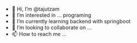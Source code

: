 - 👋 Hi, I’m @tajutzam
- 👀 I’m interested in ... programing  
- 🌱 I’m currently learning backend with springboot 
- 💞️ I’m looking to collaborate on ...
- 📫 How to reach me ...

<!---
tajutzam/tajutzam is a ✨ special ✨ repository because its `README.md` (this file) appears on your GitHub profile.
You can click the Preview link to take a look at your changes.
--->
